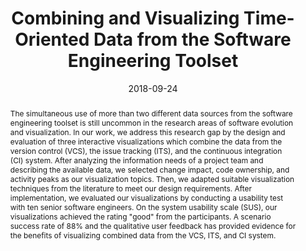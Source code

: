 ---
abstract: The simultaneous use of more than two different data sources from the software
  engineering toolset is still uncommon in the research areas of software evolution
  and visualization. In our work, we address this research gap by the design and evaluation
  of three interactive visualizations which combine the data from the version control
  (VCS), the issue tracking (ITS), and the continuous integration (CI) system. After
  analyzing the information needs of a project team and describing the available data,
  we selected change impact, code ownership, and activity peaks as our visualization
  topics. Then, we adapted suitable visualization techniques from the literature to
  meet our design requirements. After implementation, we evaluated our visualizations
  by conducting a usability test with ten senior software engineers. On the system
  usability scale (SUS), our visualizations achieved the rating "good" from the participants.
  A scenario success rate of 88% and the qualitative user feedback has provided evidence
  for the benefits of visualizing combined data from the VCS, ITS, and CI system.
authors:
- Johann Grabner
- Roman Decker
- Thomas Artner
- Mario Bernhart
- Thomas Grechenig
date: '2018-09-24'
featured: false
links:
- name: Publik
  url: https://publik.tuwien.ac.at/showentry.php?ID=277474&lang=2
publication: 'Vortrag: Sixth IEEE Working Conference on Software Visualization (VISSOFT
  2018), Madrid, Spanien; 24.09.2018 - 25.09.2018; in: "Proceedings of the 2018 IEEE
  Working Conference on Software Visualization (VISSOFT)", IEEE Computer Society,
  (2018), ISBN: 978-1-5386-8292-0; S. 76 - 86'
publication_types:
- '1'
publishDate: '2018-09-24'
title: Combining and Visualizing Time-Oriented Data from the Software Engineering
  Toolset
url_pdf: ''
---